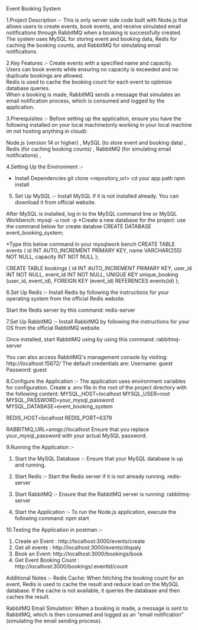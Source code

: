Event Booking System

1.Project Description :-
This is  only server side code built with Node.js that allows users to create events, book events, and receive simulated email notifications through RabbitMQ when a booking is successfully created. The system uses MySQL for storing event and booking data, Redis for caching the booking counts, and RabbitMQ for simulating email notifications.


2.Key Features :-
Create events with a specified name and capacity.<br>
Users can book events while ensuring no capacity is exceeded and no duplicate bookings are allowed.<br>
Redis is used to cache the booking count for each event to optimize database queries.<br>
When a booking is made, RabbitMQ sends a message that simulates an email notification process, which is consumed and logged by the application.<br>


3.Prerequisites :-
Before setting up the application, ensure you have the following installed on your local machine(only working in your local machine im not hosting anything in cloud):<br>

Node.js (version 14 or higher) ,
MySQL (to store event and booking data) ,
Redis (for caching booking counts) ,
RabbitMQ (for simulating email notifications) ,


4.Setting Up the Environment :-
* Install Dependencies
  git clone <repository_url>
  cd your app path
  npm install

5. Set Up MySQL :-
Install MySQL if it is not installed already. You can download it from official website.

After MySQL is installed, log in to the MySQL command line or MySQL Workbench:
mysql -u root -p
 *Create a new database for the project: use the command below for create databse 
 CREATE DATABASE event_booking_system;


 *Type this below command in your mysqlwork bench 
 CREATE TABLE events (
    id INT AUTO_INCREMENT PRIMARY KEY,
    name VARCHAR(255) NOT NULL,
    capacity INT NOT NULL
);

CREATE TABLE bookings (
    id INT AUTO_INCREMENT PRIMARY KEY,
    user_id INT NOT NULL,
    event_id INT NOT NULL,
    UNIQUE KEY unique_booking (user_id, event_id),
    FOREIGN KEY (event_id) REFERENCES events(id)
);

6.Set Up Redis :- 
Install Redis by following the instructions for your operating system from the official Redis website.

Start the Redis server by this command:
redis-server

7.Set Up RabbitMQ :-
Install RabbitMQ by following the instructions for your OS from the official RabbitMQ website.

Once installed, start RabbitMQ using by using this command:
rabbitmq-server

You can also access RabbitMQ's management console by visiting:
http://localhost:15672/
The default credentials are:
Username: guest
Password: guest


8.Configure the Application :-
The application uses environment variables for configuration. Create a .env file in the root of the project directory with the following content:
MYSQL_HOST=localhost
MYSQL_USER=root
MYSQL_PASSWORD=your_mysql_password
MYSQL_DATABASE=event_booking_system

REDIS_HOST=localhost
REDIS_PORT=6379

RABBITMQ_URL=amqp://localhost
Ensure that you replace your_mysql_password with your actual MySQL password.

9.Running the Application :-
  1. Start the MySQL Database :-
  Ensure that your MySQL database is up and running.

  2. Start Redis :- 
  Start the Redis server if it is not already running.
  redis-server

  4. Start RabbitMQ :-
  Ensure that the RabbitMQ server is running:
  rabbitmq-server

  5. Start the Application :-
  To run the Node.js application, execute the following command:
  npm start


10.Testing the Application in postman :-
1. Create an Event : http://localhost:3000/events/create
2. Get all events : http://localhost:3000/events/dispaly
3. Book an Event:  http://localhost:3000/bookings/book
4. Get Event Booking Count : http://localhost:3000/bookings/:eventId/count


Additional Notes :-
Redis Cache: When fetching the booking count for an event, Redis is used to cache the result and reduce load on the MySQL database. If the cache is not available, it queries the database and then caches the result.

RabbitMQ Email Simulation: When a booking is made, a message is sent to RabbitMQ, which is then consumed and logged as an "email notification" (simulating the email sending process).
